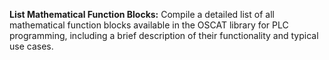 **List Mathematical Function Blocks:**
Compile a detailed list of all mathematical function blocks available in the OSCAT library for PLC programming, including a brief description of their functionality and typical use cases.

